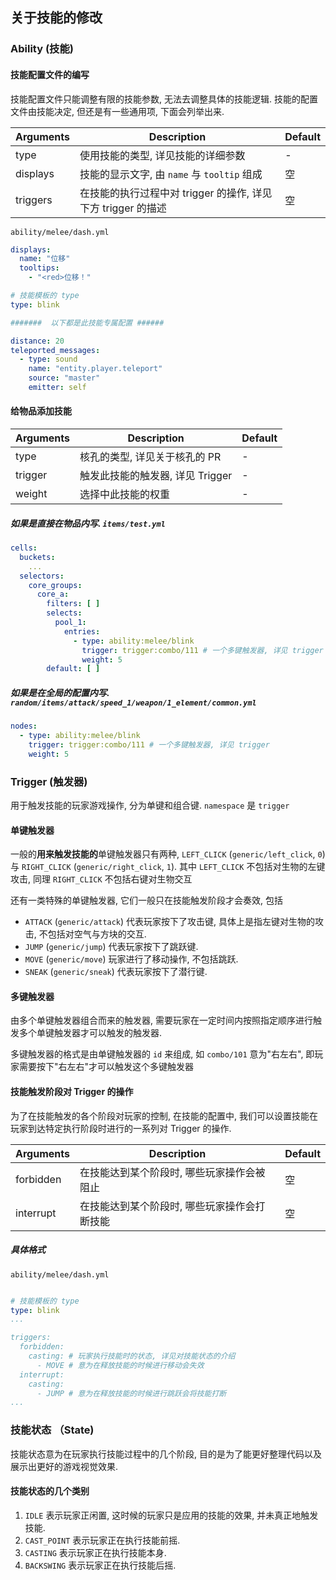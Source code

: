 ## 关于技能的修改

### Ability (技能)

#### 技能配置文件的编写

技能配置文件只能调整有限的技能参数, 无法去调整具体的技能逻辑. 技能的配置文件由技能决定, 但还是有一些通用项, 下面会列举出来.

| Arguments | Description                              | Default |
|-----------|------------------------------------------|---------|
| type      | 使用技能的类型, 详见技能的详细参数                       | -       |
| displays  | 技能的显示文字, 由 `name` 与 `tooltip` 组成         | 空       |
| triggers  | 在技能的执行过程中对 trigger 的操作, 详见下方 trigger 的描述 | 空       |

`ability/melee/dash.yml`

```yaml
displays:
  name: "位移"
  tooltips:
    - "<red>位移！"

# 技能模板的 type
type: blink

#######  以下都是此技能专属配置 ######

distance: 20
teleported_messages:
  - type: sound
    name: "entity.player.teleport"
    source: "master"
    emitter: self
```

#### 给物品添加技能

| Arguments | Description           | Default |
|-----------|-----------------------|---------|
| type      | 核孔的类型, 详见关于核孔的 PR     | -       |
| trigger   | 触发此技能的触发器, 详见 Trigger | -       |
| weight    | 选择中此技能的权重             | -       |

##### 如果是直接在物品内写. `items/test.yml`

```yaml
cells:
  buckets:
    ...
  selectors:
    core_groups:
      core_a:
        filters: [ ]
        selects:
          pool_1:
            entries:
              - type: ability:melee/blink
                trigger: trigger:combo/111 # 一个多键触发器, 详见 trigger
                weight: 5
        default: [ ]
```

##### 如果是在全局的配置内写. `random/items/attack/speed_1/weapon/1_element/common.yml`

```yaml
nodes:
  - type: ability:melee/blink
    trigger: trigger:combo/111 # 一个多键触发器, 详见 trigger
    weight: 5
```

### Trigger (触发器)

用于触发技能的玩家游戏操作, 分为单键和组合键. `namespace` 是 `trigger`

#### 单键触发器

一般的**用来触发技能的**单键触发器只有两种, `LEFT_CLICK` (`generic/left_click`, `0`) 与 `RIGHT_CLICK` (`generic/right_click`, `1`).
其中 `LEFT_CLICK` 不包括对生物的左键攻击, 同理 `RIGHT_CLICK` 不包括右键对生物交互

还有一类特殊的单键触发器, 它们一般只在技能触发阶段才会奏效, 包括

- `ATTACK` (`generic/attack`) 代表玩家按下了攻击键, 具体上是指左键对生物的攻击, 不包括对空气与方块的交互.
- `JUMP` (`generic/jump`) 代表玩家按下了跳跃键.
- `MOVE` (`generic/move`) 玩家进行了移动操作, 不包括跳跃.
- `SNEAK` (`generic/sneak`) 代表玩家按下了潜行键.

#### 多键触发器

由多个单键触发器组合而来的触发器, 需要玩家在一定时间内按照指定顺序进行触发多个单键触发器才可以触发的触发器.

多键触发器的格式是由单键触发器的 `id` 来组成, 如 `combo/101` 意为"右左右", 即玩家需要按下"右左右"才可以触发这个多键触发器

#### 技能触发阶段对 Trigger 的操作

为了在技能触发的各个阶段对玩家的控制, 在技能的配置中, 我们可以设置技能在玩家到达特定执行阶段时进行的一系列对 Trigger 的操作.

| Arguments | Description             | Default |
|-----------|-------------------------|---------|
| forbidden | 在技能达到某个阶段时, 哪些玩家操作会被阻止  | 空       |
| interrupt | 在技能达到某个阶段时, 哪些玩家操作会打断技能 | 空       |

##### 具体格式

`ability/melee/dash.yml`

```yaml

# 技能模板的 type
type: blink
...

triggers:
  forbidden:
    casting: # 玩家执行技能时的状态, 详见对技能状态的介绍
      - MOVE # 意为在释放技能的时候进行移动会失效
  interrupt:
    casting:
      - JUMP # 意为在释放技能的时候进行跳跃会将技能打断
...

```

### 技能状态 （State)

技能状态意为在玩家执行技能过程中的几个阶段, 目的是为了能更好整理代码以及展示出更好的游戏视觉效果.

#### 技能状态的几个类别

1. `IDLE` 表示玩家正闲置, 这时候的玩家只是应用的技能的效果, 并未真正地触发技能.
2. `CAST_POINT` 表示玩家正在执行技能前摇.
3. `CASTING` 表示玩家正在执行技能本身.
4. `BACKSWING` 表示玩家正在执行技能后摇.